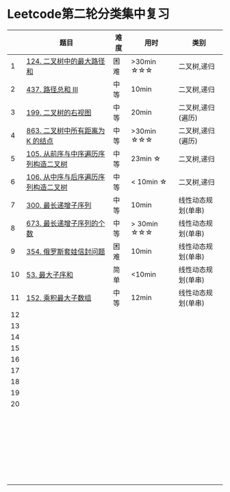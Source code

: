 # Leetcode第二轮分类集中复习

|      | 题目                                                         | 难度 | 用时        | 类别               |
| ---- | ------------------------------------------------------------ | ---- | ----------- | ------------------ |
| 1    | [124. 二叉树中的最大路径和](https://leetcode-cn.com/problems/binary-tree-maximum-path-sum/) | 困难 | >30min ☆☆☆  | 二叉树,递归        |
| 2    | [437. 路径总和 III](https://leetcode-cn.com/problems/path-sum-iii/) | 中等 | 10min       | 二叉树,递归        |
| 3    | [199. 二叉树的右视图](https://leetcode-cn.com/problems/binary-tree-right-side-view/) | 中等 | 20min       | 二叉树,递归(遍历)  |
| 4    | [863. 二叉树中所有距离为 K 的结点](https://leetcode-cn.com/problems/all-nodes-distance-k-in-binary-tree/) | 中等 | >30min ☆☆☆  | 二叉树,递归(遍历)  |
| 5    | [105. 从前序与中序遍历序列构造二叉树](https://leetcode-cn.com/problems/construct-binary-tree-from-preorder-and-inorder-traversal/) | 中等 | 23min ☆     | 二叉树,递归        |
| 6    | [106. 从中序与后序遍历序列构造二叉树](https://leetcode-cn.com/problems/construct-binary-tree-from-inorder-and-postorder-traversal/) | 中等 | < 10min ☆   | 二叉树,递归        |
| 7    | [300. 最长递增子序列](https://leetcode-cn.com/problems/longest-increasing-subsequence/) | 中等 | 10min       | 线性动态规划(单串) |
| 8    | [673. 最长递增子序列的个数](https://leetcode-cn.com/problems/number-of-longest-increasing-subsequence/) | 中等 | > 30min ☆☆☆ | 线性动态规划(单串) |
| 9    | [354. 俄罗斯套娃信封问题](https://leetcode-cn.com/problems/russian-doll-envelopes/) | 困难 | 10min       | 线性动态规划(单串) |
| 10   | [53. 最大子序和](https://leetcode-cn.com/problems/maximum-subarray/) | 简单 | <10min      | 线性动态规划(单串) |
| 11   | [152. 乘积最大子数组](https://leetcode-cn.com/problems/maximum-product-subarray/) | 中等 | 12min       | 线性动态规划(单串) |
| 12   |                                                              |      |             |                    |
| 13   |                                                              |      |             |                    |
| 14   |                                                              |      |             |                    |
| 15   |                                                              |      |             |                    |
| 16   |                                                              |      |             |                    |
| 17   |                                                              |      |             |                    |
| 18   |                                                              |      |             |                    |
| 19   |                                                              |      |             |                    |
| 20   |                                                              |      |             |                    |
|      |                                                              |      |             |                    |
|      |                                                              |      |             |                    |
|      |                                                              |      |             |                    |
|      |                                                              |      |             |                    |
|      |                                                              |      |             |                    |
|      |                                                              |      |             |                    |
|      |                                                              |      |             |                    |
|      |                                                              |      |             |                    |
|      |                                                              |      |             |                    |
|      |                                                              |      |             |                    |
|      |                                                              |      |             |                    |
|      |                                                              |      |             |                    |
|      |                                                              |      |             |                    |
|      |                                                              |      |             |                    |
|      |                                                              |      |             |                    |
|      |                                                              |      |             |                    |
|      |                                                              |      |             |                    |
|      |                                                              |      |             |                    |
|      |                                                              |      |             |                    |
|      |                                                              |      |             |                    |
|      |                                                              |      |             |                    |
|      |                                                              |      |             |                    |
|      |                                                              |      |             |                    |
|      |                                                              |      |             |                    |
|      |                                                              |      |             |                    |
|      |                                                              |      |             |                    |
|      |                                                              |      |             |                    |
|      |                                                              |      |             |                    |
|      |                                                              |      |             |                    |

